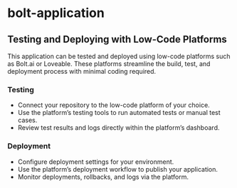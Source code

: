 # bolt-application


## Testing and Deploying with Low-Code Platforms

This application can be tested and deployed using low-code platforms such as Bolt.ai or Loveable. These platforms streamline the build, test, and deployment process with minimal coding required.

### Testing
- Connect your repository to the low-code platform of your choice.
- Use the platform’s testing tools to run automated tests or manual test cases.
- Review test results and logs directly within the platform’s dashboard.

### Deployment
- Configure deployment settings for your environment.
- Use the platform’s deployment workflow to publish your application.
- Monitor deployments, rollbacks, and logs via the platform.

